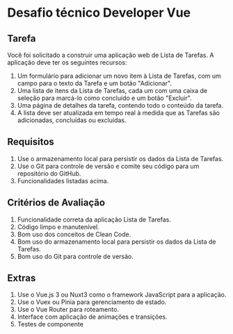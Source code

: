 # Desafio técnico Developer Vue

## **Tarefa**

Você foi solicitado a construir uma aplicação web de Lista de Tarefas. A aplicação deve ter os seguintes recursos:

1. Um formulário para adicionar um novo item à Lista de Tarefas, com um campo para o texto da Tarefa e um botão "Adicionar".
2. Uma lista de itens da Lista de Tarefas, cada um com uma caixa de seleção para marcá-lo como concluído e um botão "Excluir".
3. Uma página de detalhes da tarefa, contendo todo o conteúdo da tarefa.
4. A lista deve ser atualizada em tempo real à medida que as Tarefas são adicionadas, concluídas ou excluídas.

## **Requisitos**

1. Use o armazenamento local para persistir os dados da Lista de Tarefas.
2. Use o Git para controle de versão e comite seu código para um repositório do GitHub.
3. Funcionalidades listadas acima.

## **Critérios de Avaliação**

1. Funcionalidade correta da aplicação Lista de Tarefas.
2. Código limpo e manutenível.
3. Bom uso dos conceitos de Clean Code.
4. Bom uso do armazenamento local para persistir os dados da Lista de Tarefas.
5. Bom uso do Git para controle de versão.

## Extras

1. Use o Vue.js 3 ou Nuxt3 como o framework JavaScript para a aplicação.
2. Use o Vuex ou Pinia para gerenciamento de estado.
3. Use o Vue Router para roteamento.
4. Interface com aplicação de animações e transições.
5. Testes de componente